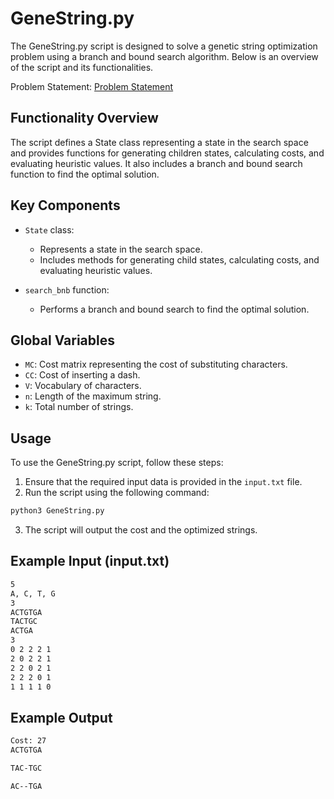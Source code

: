 GeneString.py
==============

The GeneString.py script is designed to solve a genetic string optimization problem using a branch and bound search algorithm. Below is an overview of the script and its functionalities.

Problem Statement: [Problem Statement](A1.pdf)

Functionality Overview
----------------------

The script defines a State class representing a state in the search space and provides functions for generating children states, calculating costs, and evaluating heuristic values. It also includes a branch and bound search function to find the optimal solution.

Key Components
---------------

- `State` class:
  - Represents a state in the search space.
  - Includes methods for generating child states, calculating costs, and evaluating heuristic values.

- `search_bnb` function:
  - Performs a branch and bound search to find the optimal solution.

Global Variables
-----------------

- `MC`: Cost matrix representing the cost of substituting characters.
- `CC`: Cost of inserting a dash.
- `V`: Vocabulary of characters.
- `n`: Length of the maximum string.
- `k`: Total number of strings.

Usage
-----

To use the GeneString.py script, follow these steps:

1. Ensure that the required input data is provided in the `input.txt` file.
2. Run the script using the following command:

```bash
python3 GeneString.py
```


3. The script will output the cost and the optimized strings.

Example Input (input.txt)
--------------------------

```bash
5
A, C, T, G
3
ACTGTGA
TACTGC
ACTGA
3
0 2 2 2 1
2 0 2 2 1
2 2 0 2 1
2 2 2 0 1
1 1 1 1 0
```


Example Output
--------------

```bash
Cost: 27
ACTGTGA

TAC-TGC

AC--TGA

```
